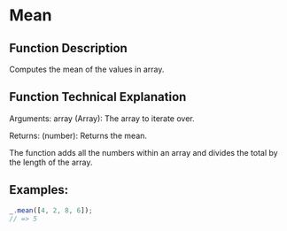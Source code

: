 # Mean

## Function Description

Computes the mean of the values in array.

## Function Technical Explanation

Arguments:
array (Array): The array to iterate over.

Returns:
(number): Returns the mean.

The function adds all the numbers within an array and divides the total by the length of the array.

## Examples:
```javascript
_.mean([4, 2, 8, 6]);
// => 5
```